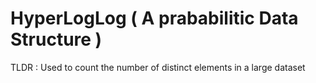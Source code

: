 # HyperLogLog ( A prababilitic Data Structure )

TLDR : Used to count the number of distinct elements in a large dataset
